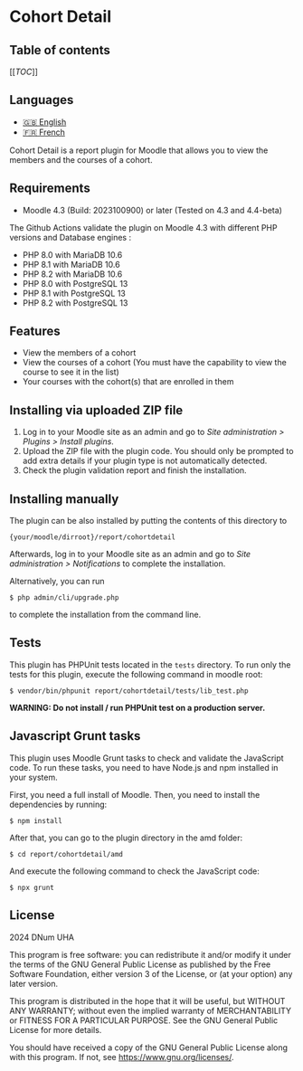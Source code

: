 # Cohort Detail #

## Table of contents ##

[[_TOC_]]

## Languages ##

- [🇬🇧 English](README.md)
- [🇫🇷 French](README_fr.md)

Cohort Detail is a report plugin for Moodle that allows you to view the members and the courses of a cohort.

## Requirements ##

- Moodle 4.3 (Build: 2023100900) or later (Tested on 4.3 and 4.4-beta)

The Github Actions validate the plugin on Moodle 4.3 with different PHP versions and Database engines :
- PHP 8.0 with MariaDB 10.6
- PHP 8.1 with MariaDB 10.6
- PHP 8.2 with MariaDB 10.6
- PHP 8.0 with PostgreSQL 13
- PHP 8.1 with PostgreSQL 13
- PHP 8.2 with PostgreSQL 13

## Features ##

- View the members of a cohort
- View the courses of a cohort (You must have the capability to view the course to see it in the list)
- Your courses with the cohort(s) that are enrolled in them

## Installing via uploaded ZIP file ##

1. Log in to your Moodle site as an admin and go to _Site administration > Plugins > Install plugins_.
2. Upload the ZIP file with the plugin code. You should only be prompted to add
   extra details if your plugin type is not automatically detected.
3. Check the plugin validation report and finish the installation.

## Installing manually ##

The plugin can be also installed by putting the contents of this directory to

    {your/moodle/dirroot}/report/cohortdetail

Afterwards, log in to your Moodle site as an admin and go to _Site administration > Notifications_ to complete the installation.

Alternatively, you can run

    $ php admin/cli/upgrade.php

to complete the installation from the command line.

## Tests ##

This plugin has PHPUnit tests located in the `tests` directory. To run only the tests for this plugin, execute the following command in moodle root:

    $ vendor/bin/phpunit report/cohortdetail/tests/lib_test.php

**WARNING: Do not install / run PHPUnit test on a production server.**

## Javascript Grunt tasks ##

This plugin uses Moodle Grunt tasks to check and validate the JavaScript code. To run these tasks, you need to have Node.js and npm installed in your system.

First, you need a full install of Moodle. Then, you need to install the dependencies by running:

    $ npm install

After that, you can go to the plugin directory in the amd folder:

    $ cd report/cohortdetail/amd

And execute the following command to check the JavaScript code:

    $ npx grunt

## License ##

2024 DNum UHA

This program is free software: you can redistribute it and/or modify it under the terms of the GNU General Public License as published by the Free Software Foundation, either version 3 of the License, or (at your option) any later version.

This program is distributed in the hope that it will be useful, but WITHOUT ANY WARRANTY; without even the implied warranty of MERCHANTABILITY or FITNESS FOR A PARTICULAR PURPOSE.  See the GNU General Public License for more details.

You should have received a copy of the GNU General Public License along with this program.  If not, see <https://www.gnu.org/licenses/>.

